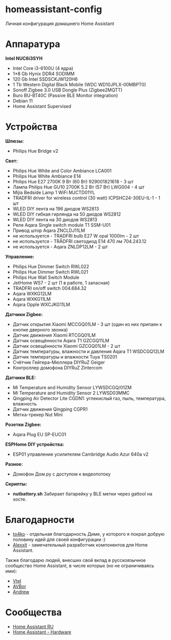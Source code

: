 # homeassistant-config
Личная конфигурация домашнего Home Assistant

# Аппаратура
**Intel NUC6i3SYH** 
  - Intel Core i3-6100U (4 ядра)
  - 1*8 Gb Hynix DDR4 SODIMM
  - 120 Gb Intel SSDSCKJW120H6
  - 1 Tb Western Digital Black Mobile (WDC WD10JPLX-00MBPT0)
  - Sonoff Zigbee 3.0 USB Dongle Plus (Zigbee2MQTT)
  - Buro BU-BT40C (Passive BLE Monitor integration)
  - Debian 11
  - Home Assistant Supervised

# Устройства

**Шлюзы:**
  - Philips Hue Bridge v2

**Свет:**
  - Philips Hue White and Color Ambiance LCA001
  - Philips Hue White Ambiance E14
  - Philips Hue E27 2700K 9 Вт (60 Вт) 929001821618 - 3 шт
  - Лампа Philips Hue GU10 2700K 5.2 Вт (57 Вт) LWG004 - 4 шт
  - Mijia Bedside Lamp 1 WiFi MJCTD01YL
  - TRADFRI driver for wireless control (30 watt) ICPSHC24-30EU-IL-1 - 1 шт
  - WLED DIY лента на 196 диодов WS2813
  - WLED DIY гибкая гирлянда на 50 диодов WS2812
  - WLED DIY лента на 30 диодов WS2813
  - Реле Aqara Single switch module T1 SSM-U01
  - Привод штор Aqara ZNCLDJ11LM
  - не используется - TRADFRI bulb E27 W opal 1000lm - 2 шт
  - не используется - TRÅDFRI светодиод E14 470 лм 704.243.12
  - не используется - Aqara ZNLDP12LM - 2 шт


**Управление:**
  - Philips Hue Dimmer Switch RWL022
  - Philips Hue Dimmer Switch RWL021
  - Philips Hue Wall Switch Module
  - JetHome WS7 - 2 шт (1 в работе, 1 запасная)
  - TRADFRI on/off switch 004.684.32
  - Aqara WXKG12LM
  - Aqara WXKG11LM
  - Aqara Opple WXCJKG11LM

**Датчики Zigbee:**
  - Датчик открытия Xiaomi MCCGQ01LM - 3 шт (один из них припаян к кнопке дверного звонка)
  - Датчик движения Xiaomi RTCGQ01LM
  - Датчик освещённости Aqara T1 GZCGQ11LM
  - Датчик освещённости Xiaomi GZCGQ01LM - 2 шт
  - Датчик температуры, влажности и давления Aqara T1 WSDCGQ12LM
  - Датчик температуры и влажности Tuya TS0201
  - Счётчик Гейгера-Мюллера DIYRuZ Geiger
  - Контроллер домофона DIYRuZ Zintercom

**Датчики BLE:**
  - Mi Temperature and Humidity Sensor LYWSDCGQ/01ZM
  - Mi Temperature and Humidity Sensor 2 LYWSD03MMC
  - Qingping Air Detector Lite CGDN1: углекислый газ, пыль, температура, влажность
  - Датчик движения Qingping CGPR1
  - Метка-трекер Nut Mini
 
 **Розетки Zigbee:**
  - Aqara Plug EU SP-EUC01
 
 **ESPHome DIY устройства:**
  - ESP01 управление усилителем Cambridge Audio Azur 640a v2
 
 **Разное:**
  - Домофон Дом.ру с доступом к видеопотоку

 **Скрипты:**
  - **nutbattery.sh**  Забирает батарейку у BLE метки через gattool на хосте.

# Благодарности
  - [to4ko](https://github.com/to4ko) - отдельная благодарность Диме, у которого я покрал добрую половину идей для своей конфигурации :)
  - [Alexxit](https://github.com/alexxit) - замечательный разработчик компонентов для Home Assistant.


Также благодарю людей, внесших свой вклад в русскоязычное сообщество Home Assistant, в числе которых (но не ограничиваясь ими):
  - [Vtel](https://github.com/zvldz)
  - [AVBor](https://github.com/avbor)
  - [Andrew](https://github.com/andrewjswan)

# Сообщества
  - [Home Assistant RU](https://t.me/homassistant)
  - [Home Assistant - Hardware](https://t.me/homeassistant_hardware)

